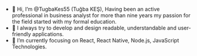  - 👋 Hi, I’m @TugbaKes55 (Tuğba KEŞ), Having been an active professional in business analyst for more than nine years my passion for the field started with my formal education. 
 - 🔭 I always try to develop and design readable, understandable and user-friendly applications.
 - 💞️ I’m currently focusing on React, React Native, Node.js, JavaScript Technologies.

